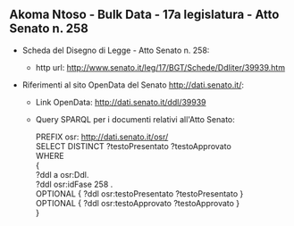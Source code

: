 ## Akoma Ntoso - Bulk Data - 17a legislatura - Atto Senato n. 258 ##

* Scheda del Disegno di Legge - Atto Senato n. 258:
	* http url: http://www.senato.it/leg/17/BGT/Schede/Ddliter/39939.htm

* Riferimenti al sito OpenData del Senato http://dati.senato.it/:
	* Link OpenData: http://dati.senato.it/ddl/39939
	* Query SPARQL per i documenti relativi all'Atto Senato:

        PREFIX osr: <http://dati.senato.it/osr/>  
		SELECT DISTINCT ?testoPresentato ?testoApprovato  
		WHERE  
		{  
		    ?ddl a osr:Ddl.  
		    ?ddl osr:idFase 258 .  
		    OPTIONAL { ?ddl osr:testoPresentato ?testoPresentato }  
		    OPTIONAL { ?ddl osr:testoApprovato ?testoApprovato }  
		}
		